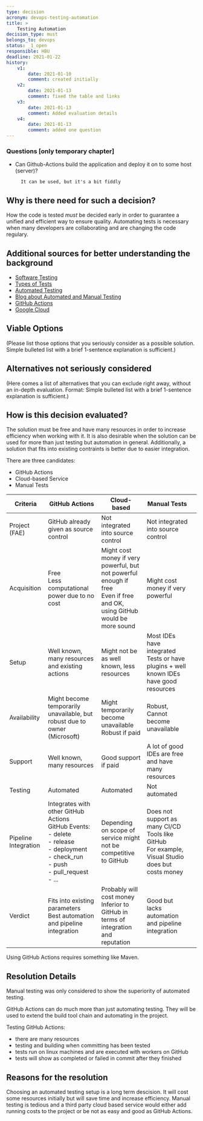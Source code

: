 ```yaml
---
type: decision
acronym: devops-testing-automation
title: >
    Testing Automation
decision_type: must
belongs_to: devops
status: _1_open
responsible: HBU
deadline: 2021-01-22
history:
    v1:
        date: 2021-01-10
        comment: created initially
    v2:
        date: 2021-01-13
        comment: fixed the table and links
    v3:
        date: 2021-01-13
        comment: Added evaluation details
    v4:
        date: 2021-01-13
        comment: added one question
---
```


### Questions [only temporary chapter]

* Can Github-Actions build the application and deploy it on to some host (server)?

        It can be used, but it's a bit fiddly

## Why is there need for such a decision?

How the code is tested *must* be decided early in order to guarantee a unified and efficient way to ensure quality. 
Automating tests is necessary when many developers are collaborating and are changing the code regulary.

## Additional sources for better understanding the background

- [Software Testing](https://en.wikipedia.org/wiki/Software_testing)
- [Types of Tests](https://www.atlassian.com/continuous-delivery/software-testing/types-of-software-testing)
- [Automated Testing](https://en.wikipedia.org/wiki/Test_automation)
- [Blog about Automated and Manual Testing](https://www.perfecto.io/blog/automated-testing-vs-manual-testing-vs-continuous-testing)
- [GitHub Actions](https://docs.github.com/en/free-pro-team@latest/actions)
- [Google Cloud](https://cloud.google.com/solutions/devops/devops-tech-test-automation)


## Viable Options

(Please list those options that you seriously consider as a possible solution. Simple bulleted list with a brief 
1-sentence explanation is sufficient.)


## Alternatives not seriously considered

(Here comes a list of alternatives that you can exclude right away, without an in-depth evaluation. Format: 
Simple bulleted list with a brief 1-sentence explanation is sufficient.)



## How is this decision evaluated?

The solution must be free and have many resources in order to increase efficiency when working with it.
It is also desirable when the solution can be used for more than just testing but automation in general.
Additionally, a solution that fits into existing contraints is better due to easier integration.

There are three candidates:
- GitHub Actions
- Cloud-based Service
- Manual Tests

| Criteria | GitHub Actions | Cloud-based | Manual Tests |  |
|-----|-----|-----|-----|-----|
| Project (FAE) | GitHub already given as source control | Not integrated into source control | Not integrated into source control |  |
| Acquisition | Free<br>Less computational power due to no cost | Might cost money if very powerful, but not powerful enough if free<br>Even if free and OK, using GitHub would be more sound | Might cost money if very powerful |  |
| Setup | Well known, many resources and existing actions | Might not be as well known, less resources | Most IDEs have integrated Tests or have plugins + well known IDEs have good resources |  |
| Availability | Might become temporarily unavailable, but robust due to owner (Microsoft) | Might temporarily become unavailable<br>Robust if paid | Robust, Cannot become unavailable |  |
| Support | Well known, many resources | Good support if paid | A lot of good IDEs are free and have many resources |  |
| Testing | Automated | Automated | Not automated |  |
| Pipeline Integration | Integrates with other GitHub Actions<br>GitHub Events:<br>- delete<br>- release<br>- deployment<br>- check_run<br>- push<br>- pull_request<br>- ... | Depending on scope of service might not be competitive to GitHub | Does not support as many CI/CD Tools like GitHub<br>For example, Visual Studio does but costs money |  |
| Verdict | Fits into existing parameters<br>Best automation and pipeline integration | Probably will cost money<br>Inferior to GitHub in terms of integration and reputation | Good but lacks automation and pipeline integration |  |

Using GitHub Actions requires something like Maven.

## Resolution Details

Manual testing was only considered to show the superiority of automated testing.

GitHub Actions can do much more than just automating testing. They will be used to extend the build tool chain
and automating in the project.

Testing GitHub Actions:
- there are many resources
- testing and building when committing has been tested
- tests run on linux machines and are executed with workers on GitHub
- tests will show as completed or failed in commit after they finished

## Reasons for the resolution

Choosing an automated testing setup is a long term descision. It will cost some resources initially but will
save time and increase efficiency. Manual testing is tedious and a third party cloud based service would either
add running costs to the project or be not as easy and good as GitHub Actions.
